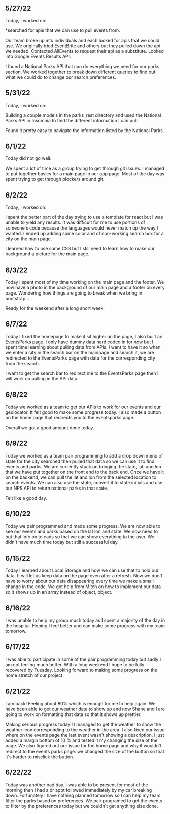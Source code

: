 ## 5/27/22

Today, I worked on:

*searched for apis that we can use to pull events from.

Our team broke up into individuals and each looked for apis that we could use. We originally tried EventBrite and others but they pulled down the api we needed. Contacted AllEvents to request their api as a substitute. Looked into Google Events Results API.

I found a National Parks API that can do everything we need for our parks section. We worked together to break down different queries to find out what we could do to change our search preferences. 

## 5/31/22

Today, I worked on:

Building a couple models in the parks_rest directory and used the National Parks API in Insomnia to find the different information I can pull.

Found it pretty easy to navigate the information listed by the National Parks.

## 6/1/22

Today did not go well.

We spent a lot of time as a group trying to get through git issues. I managed to put together basics for a main page in our app page. Most of the day was spent trying to get through blockers around git.

## 6/2/22

Today, I worked on:

I spent the better part of the day trying to use a template for react but I was unable to yield any results. It was difficult for me to use portions of someone's code because the languages would never match up the way I wanted. I ended up adding some color and of non-working search box for a city on the main page.

I learned how to use some CSS but I still need to learn how to make our background a picture for the main page.

## 6/3/22

Today I spent most of my time working on the main page and the footer. We now have a photo in the background of our main page and a footer on every page. Wondering how things are going to break when we bring in bootstrap...

Ready for the weekend after a long short week.

## 6/7/22

Today I fixed the homepage to make it sit higher on the page, I also built an EventsParks page. I only have dummy data hard coded in for now but I spent time learning about pulling data from APIs. I want to have it so when we enter a city in the search bar on the mainpage and search it, we are redirected to the EventsParks page with data for the corresponding city from the search.

I want to get the search bar to redirect me to the EventsParks page then I will work on pulling in the API data.

## 6/8/22

Today we worked as a team to get our APIs to work for our events and our geolocator. It felt good to make some progress today. I also made a button on the home page that redirects you to the eventsparks page. 

Overall we got a good amount done today.

## 6/9/22

Today we worked as a team pair programming to add a drop down menu of state for the city searched then pulled that data so we can use it to find events and parks. We are currently stuck on bringing the state, lat, and lon that we have put together on the front end to the back end. Once we have it on the backend, we can pull the lat and lon from the selected location to search events. We can also use the state, convert it to state initials and use our NPS API to return national parks in that state.

Felt like a good day.

## 6/10/22

Today we pair programmed and made some progress. We are now able to see our events and parks based on the lat lon and state. We now need to put that info on to cads so that we can show everything to the user. We didn't have much time today but still a successful day.

## 6/15/22

Today I learned about Local Storage and how we can use that to hold our data. It will let us keep data on the page even after a refresh. Now we don't have to worry about our data disappearing every time we make a small change in the code. We got help from Mitch on how to implement our data so it shows up in an array instead of object, object.

## 6/16/22

I was unable to help my group much today as I spent a majority of the day in the hospital. Hoping I feel better and can make some progress with my team tomorrow.

## 6/17/22

I was able to participate in some of the pair programming today but sadly I am not feeling much better. With a long weekend I hope to be fully recovered by Tuesday. Looking forward to making some progress on the home stretch of our project.

## 6/21/22

I am back! Feeling about 80% which is enough for me to help again. We have been able to get our weather data to show up and now Shane and I are going to work on formatting that data so that it shows up prettier.

Making serious progress today!! I managed to get the weather to show the weather icon corresponding to the weather in the area. I also fixed our issue where on the events page the last event wasn't showing a description. I just added a margin bottom of 10 % and tested it my changing the size of the page. We also figured out our issue for the home page and why it wouldn't redirect to the events parks page. we changed the size of the button so that it's harder to misclick the button.

## 6/22/22

Today was another bad day. I was able to be present for most of the morning then I had a dr appt followed immediately by my car breaking down. Fortunately I have nothing planned tomorrow so I can help my team filter the parks based on preferences. We pair programed to get the events to filter by the preferences today but we couldn't get anything else done.

